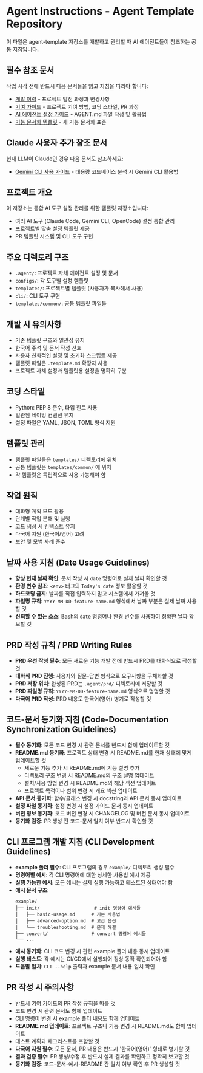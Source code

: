 # Agent Instructions - Agent Template Repository

이 파일은 agent-template 저장소를 개발하고 관리할 때 AI 에이전트들이 참조하는 공통 지침입니다.

## 필수 참조 문서
작업 시작 전에 반드시 다음 문서들을 읽고 지침을 따라야 합니다:

- [개발 이력](.agent/docs/development-history.md) - 프로젝트 발전 과정과 변경사항
- [기여 가이드](.agent/docs/contributing.md) - 프로젝트 기여 방법, 코딩 스타일, PR 과정
- [AI 에이전트 설정 가이드](.agent/docs/agent-config-guide.md) - AGENT.md 파일 작성 및 활용법
- [기능 문서화 템플릿](.agent/docs/feature-documentation-template.md) - 새 기능 문서화 표준

## Claude 사용자 추가 참조 문서
현재 LLM이 Claude인 경우 다음 문서도 참조하세요:

- [Gemini CLI 사용 가이드](.agent/gemini-cli-usage-guide.md) - 대용량 코드베이스 분석 시 Gemini CLI 활용법

## 프로젝트 개요
이 저장소는 통합 AI 도구 설정 관리를 위한 템플릿 저장소입니다:
- 여러 AI 도구 (Claude Code, Gemini CLI, OpenCode) 설정 통합 관리
- 프로젝트별 맞춤 설정 템플릿 제공
- PR 템플릿 시스템 및 CLI 도구 구현

## 주요 디렉토리 구조
- `.agent/`: 프로젝트 자체 에이전트 설정 및 문서
- `configs/`: 각 도구별 설정 템플릿
- `templates/`: 프로젝트별 템플릿 (사용자가 복사해서 사용)
- `cli/`: CLI 도구 구현
- `templates/common/`: 공통 템플릿 파일들

## 개발 시 유의사항
- 기존 템플릿 구조와 일관성 유지
- 한국어 주석 및 문서 작성 선호
- 사용자 친화적인 설정 및 초기화 스크립트 제공
- 템플릿 파일은 `.template.md` 확장자 사용
- 프로젝트 자체 설정과 템플릿용 설정을 명확히 구분

## 코딩 스타일
- Python: PEP 8 준수, 타입 힌트 사용
- 일관된 네이밍 컨벤션 유지
- 설정 파일은 YAML, JSON, TOML 형식 지원

## 템플릿 관리
- 템플릿 파일들은 `templates/` 디렉토리에 위치
- 공통 템플릿은 `templates/common/` 에 위치
- 각 템플릿은 독립적으로 사용 가능해야 함

## 작업 원칙
- 대화형 계획 모드 활용
- 단계별 작업 분해 및 실행
- 코드 생성 시 컨텍스트 유지
- 다국어 지원 (한국어/영어) 고려
- 보안 및 모범 사례 준수

## 날짜 사용 지침 (Date Usage Guidelines)
- **항상 현재 날짜 확인**: 문서 작성 시 `date` 명령어로 실제 날짜 확인할 것
- **환경 변수 참조**: `<env>` 태그의 `Today's date` 정보 활용할 것
- **하드코딩 금지**: 날짜를 직접 입력하지 말고 시스템에서 가져올 것
- **파일명 규칙**: `YYYY-MM-DD-feature-name.md` 형식에서 날짜 부분은 실제 날짜 사용할 것
- **신뢰할 수 있는 소스**: Bash의 `date` 명령어나 환경 변수를 사용하여 정확한 날짜 확보할 것

## PRD 작성 규칙 / PRD Writing Rules
- **PRD 우선 작성 필수**: 모든 새로운 기능 개발 전에 반드시 PRD를 대화식으로 작성할 것
- **대화식 PRD 진행**: 사용자와 질문-답변 형식으로 요구사항을 구체화할 것
- **PRD 저장 위치**: 완성된 PRD는 `.agent/prd/` 디렉토리에 저장할 것
- **PRD 파일명 규칙**: `YYYY-MM-DD-feature-name.md` 형식으로 명명할 것
- **다국어 PRD 작성**: PRD 내용도 한국어(영어) 병기로 작성할 것

## 코드-문서 동기화 지침 (Code-Documentation Synchronization Guidelines)
- **필수 동기화**: 모든 코드 변경 시 관련 문서를 반드시 함께 업데이트할 것
- **README.md 동기화**: 프로젝트 상태 변경 시 README.md를 현재 상태에 맞게 업데이트할 것
  - 새로운 기능 추가 시 README.md에 기능 설명 추가
  - 디렉토리 구조 변경 시 README.md의 구조 설명 업데이트
  - 설치/사용 방법 변경 시 README.md의 해당 섹션 업데이트
  - 프로젝트 목적이나 범위 변경 시 개요 섹션 업데이트
- **API 문서 동기화**: 함수/클래스 변경 시 docstring과 API 문서 동시 업데이트
- **설정 파일 동기화**: 설정 변경 시 설정 가이드 문서 동시 업데이트
- **버전 정보 동기화**: 코드 버전 변경 시 CHANGELOG 및 버전 문서 동시 업데이트
- **동기화 검증**: PR 생성 전 코드-문서 일치 여부 반드시 확인할 것

## CLI 프로그램 개발 지침 (CLI Development Guidelines)
- **example 폴더 필수**: CLI 프로그램의 경우 `example/` 디렉토리 생성 필수
- **명령어별 예시**: 각 CLI 명령어에 대한 상세한 사용법 예시 제공
- **실행 가능한 예시**: 모든 예시는 실제 실행 가능하고 테스트된 상태여야 함
- **예시 문서 구조**: 
  ```
  example/
  ├── init/                    # init 명령어 예시들
  │   ├── basic-usage.md      # 기본 사용법
  │   ├── advanced-option.md  # 고급 옵션
  │   └── troubleshooting.md  # 문제 해결
  ├── convert/                # convert 명령어 예시들
  └── ...
  ```
- **예시 동기화**: CLI 코드 변경 시 관련 example 폴더 내용 동시 업데이트
- **실행 테스트**: 각 예시는 CI/CD에서 실행되어 정상 동작 확인되어야 함
- **도움말 일치**: `CLI --help` 출력과 example 문서 내용 일치 확인

## PR 작성 시 주의사항
- 반드시 [기여 가이드](.agent/docs/contributing.md)의 PR 작성 규칙을 따를 것
- 코드 변경 시 관련 문서도 함께 업데이트
- CLI 명령어 변경 시 example 폴더 내용도 함께 업데이트
- **README.md 업데이트**: 프로젝트 구조나 기능 변경 시 README.md도 함께 업데이트
- 테스트 계획과 체크리스트를 포함할 것
- **다국어 지원 필수**: 모든 문서, PR 내용은 반드시 '한국어(영어)' 형태로 병기할 것
- **결과 검증 필수**: PR 생성/수정 후 반드시 실제 결과를 확인하고 정확히 보고할 것
- **동기화 검증**: 코드-문서-예시-README 간 일치 여부 확인 후 PR 생성할 것